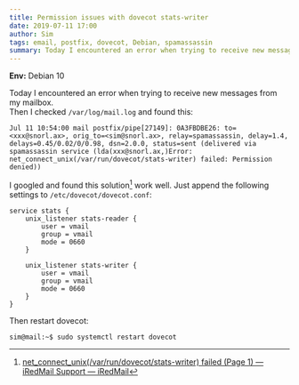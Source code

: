 ```yaml
---
title: Permission issues with dovecot stats-writer
date: 2019-07-11 17:00
author: Sim
tags: email, postfix, dovecot, Debian, spamassassin
summary: Today I encountered an error when trying to receive new messages from my mailbox.  
---
```

__Env:__ Debian 10

Today I encountered an error when trying to receive new messages from my mailbox.  
Then I checked `/var/log/mail.log` and found this:  

    Jul 11 10:54:00 mail postfix/pipe[27149]: 0A3FBDBE26: to=<xxx@snorl.ax>, orig_to=<sim@snorl.ax>, relay=spamassassin, delay=1.4, delays=0.45/0.02/0/0.98, dsn=2.0.0, status=sent (delivered via spamassassin service (lda(xxx@snorl.ax,)Error: net_connect_unix(/var/run/dovecot/stats-writer) failed: Permission denied))

I googled and found this solution[^1] work well. Just append the following settings to `/etc/dovecot/dovecot.conf`:  

    service stats {
        unix_listener stats-reader {
            user = vmail
            group = vmail
            mode = 0660
        }

        unix_listener stats-writer {
            user = vmail
            group = vmail
            mode = 0660
        }
    }

Then restart dovecot:  

    sim@mail:~$ sudo systemctl restart dovecot

[^1]: [net_connect_unix(/var/run/dovecot/stats-writer) failed (Page 1) — iRedMail Support — iRedMail](https://forum.iredmail.org/post67035.html#p67035)
